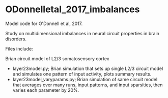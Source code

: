 # ODonnelletal_2017_imbalances
Model code for O'Donnell et al, 2017.

Study on multidimensional imbalances in neural circuit properties in brain disorders.

Files include:

Brian circuit model of L2/3 somatosensory cortex
- layer23model.py; Brian simulation that sets up single L2/3 circuit model and simulates one pattern of input activity, plots summary results.
- layer23model_varyparams.py; Brian simulation of same circuit model that averages over many runs, input patterns, and input sparsities, then varies each parameter by 20%.
